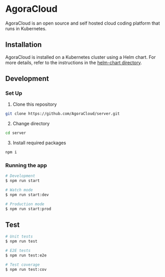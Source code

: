# AgoraCloud

AgoraCloud is an open source and self hosted cloud coding platform that runs in Kubernetes.

## Installation

AgoraCloud is installed on a Kubernetes cluster using a Helm chart. For more details, refer to the instructions in the [helm-chart directory](https://github.com/AgoraCloud/server/tree/main/helm-chart).

## Development

### Set Up

1. Clone this repository

```bash
git clone https://github.com/AgoraCloud/server.git
```

2. Change directory

```bash
cd server
```

3. Install required packages

```bash
npm i
```

### Running the app

```bash
# Development
$ npm run start

# Watch mode
$ npm run start:dev

# Production mode
$ npm run start:prod
```

## Test

```bash
# Unit tests
$ npm run test

# E2E tests
$ npm run test:e2e

# Test coverage
$ npm run test:cov
```
